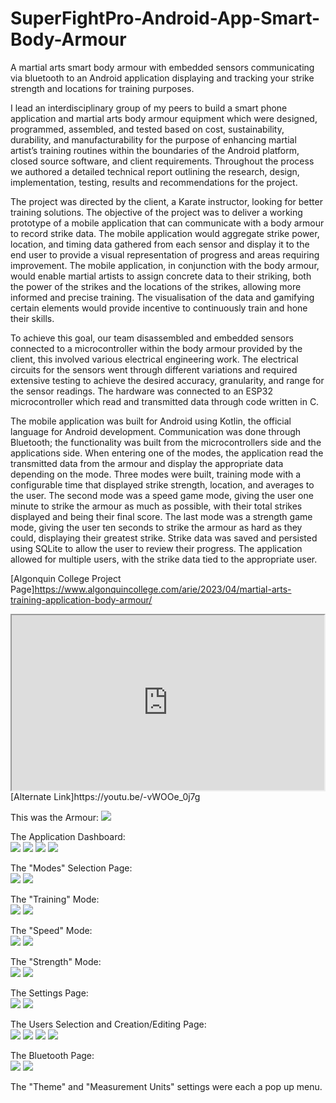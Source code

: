 # SuperFightPro-Android-App-Smart-Body-Armour
A martial arts smart body armour with embedded sensors communicating via bluetooth to an Android application displaying and tracking your strike strength and locations for training purposes.

I lead an interdisciplinary group of my peers to build a smart phone application and martial arts body armour equipment which were designed, programmed, assembled, and tested based on cost, sustainability, durability, and manufacturability for the purpose of enhancing martial artist’s training routines within the boundaries of the Android platform, closed source software, and client requirements. Throughout the process we authored a detailed technical report outlining the research, design, implementation, testing, results and recommendations for the project.  
  
The project was directed by the client, a Karate instructor, looking for better training solutions. The objective of the project was to deliver a working prototype of a mobile application that can communicate with a body armour to record strike data. The mobile application would aggregate strike power, location, and timing data gathered from each sensor and display it to the end user to provide a visual representation of progress and areas requiring improvement. The mobile application, in conjunction with the body armour, would enable martial artists to assign concrete data to their striking, both the power of the strikes and the locations of the strikes, allowing more informed and precise training. The visualisation of the data and gamifying certain elements would provide incentive to continuously train and hone their skills.  
  
To achieve this goal, our team disassembled and embedded sensors connected to a microcontroller within the body armour provided by the client, this involved various electrical engineering work. The electrical circuits for the sensors went through different variations and required extensive testing to achieve the desired accuracy, granularity, and range for the sensor readings. The hardware was connected to an ESP32 microcontroller which read and transmitted data through code written in C.  
  
The mobile application was built for Android using Kotlin, the official language for Android development. Communication was done through Bluetooth; the functionality was built from the microcontrollers side and the applications side. When entering one of the modes, the application read the transmitted data from the armour and display the appropriate data depending on the mode. Three modes were built, training mode with a configurable time that displayed strike strength, location, and averages to the user. The second mode was a speed game mode, giving the user one minute to strike the armour as much as possible, with their total strikes displayed and being their final score. The last mode was a strength game mode, giving the user ten seconds to strike the armour as hard as they could, displaying their greatest strike. Strike data was saved and persisted using SQLite to allow the user to review their progress. The application allowed for multiple users, with the strike data tied to the appropriate user.  
  
[Algonquin College Project Page]https://www.algonquincollege.com/arie/2023/04/martial-arts-training-application-body-armour/  
  
<iframe src="https://drive.google.com/file/d/1cDg_BC6rhrli0leGfBzH4nxN0-B2RqMF/preview" width="500" height="280" allow="fullscreen" style="max-width: 100%;"></iframe>
[Alternate Link]https://youtu.be/-vWOOe_0j7g

This was the Armour:
<img src="https://drive.google.com/thumbnail?id=1O_KtISXboAeJkdwuYsy59707GKtPc6Yi&sz=w1000" style="max-width: 60%;" >

The Application Dashboard:  
<img src="https://drive.google.com/thumbnail?id=1J2Zga4MgXJX1MU8tYxmLdCAvUhVF7uyo&sz=w1000" style="max-width: 24%;" >
<img src="https://drive.google.com/thumbnail?id=1PvbITOjR29HqQkEwTnw-jYL3vbZLyiOK&sz=w1000" style="max-width: 24%;" >
<img src="https://drive.google.com/thumbnail?id=1iZwNqpSiE494-cekTZDwnGN8zMW7AwiK&sz=w1000" style="max-width: 24%;" >
<img src="https://drive.google.com/thumbnail?id=1TA8L18t1ye3jXJbpA__CVcWzg4Eb0xAC&sz=w1000" style="max-width: 24%;" >

  
The "Modes" Selection Page:  
<img src="https://drive.google.com/thumbnail?id=1IXRVxerdwmkXnBCghmXzYtOub10obK8I&sz=w1000" style="max-width: 24%;" >
<img src="https://drive.google.com/thumbnail?id=1X__41KipkKWUsyYHEW9aVtzOhnpRirkO&sz=w1000" style="max-width: 24%;" >

  
The "Training" Mode:  
<img src="https://drive.google.com/thumbnail?id=1-JRnIa6XYIAoRLICUk564oDNfnl20v_F&sz=w1000" style="max-width: 24%;" >
<img src="https://drive.google.com/thumbnail?id=1HF9hP66NPY0GMWCI1-NKmQCKz1gqLCZK&sz=w1000" style="max-width: 24%;" >

  
The "Speed" Mode:  
<img src="https://drive.google.com/thumbnail?id=1fhU1MSBEKAy90f79D7vVsZcHPSx1HacR&sz=w1000" style="max-width: 24%;" >
<img src="https://drive.google.com/thumbnail?id=1WrKG9sJopI4l9yZnPb0KJtvd2FrZn6Dc&sz=w1000" style="max-width: 24%;" >

  
The "Strength" Mode:  
<img src="https://drive.google.com/thumbnail?id=1tyMafwR3wKDha19wQfj-GjIK5m5532-A&sz=w1000" style="max-width: 24%;" >
<img src="https://drive.google.com/thumbnail?id=1OqL-Ge0DzlNA7xEtJUA6CjWJLWWFFvUa&sz=w1000" style="max-width: 24%;" >

  
The Settings Page:  
<img src="https://drive.google.com/thumbnail?id=1vp_7HMYtvsPkBJfz4atVi-Xej_jIFvjY&sz=w1000" style="max-width: 24%;" >
<img src="https://drive.google.com/thumbnail?id=1hJkBnx42q-1M6oovmjY__uqvLaqM0AOI&sz=w1000" style="max-width: 24%;" >

  
The Users Selection and Creation/Editing Page:  
<img src="https://drive.google.com/thumbnail?id=1dAu38pzu2w0_XX63RuVXZ-waIGsK29Aq&sz=w1000" style="max-width: 24%;" >
<img src="https://drive.google.com/thumbnail?id=1OLghVlfCxFykVvOUyYccmOQbW6t7M5pS&sz=w1000" style="max-width: 24%;" >
<img src="https://drive.google.com/thumbnail?id=1xpf60sZv2HMORqYGLr7cfs_0sek-sAHC&sz=w1000" style="max-width: 24%;" >
<img src="https://drive.google.com/thumbnail?id=19py10bDQy4prMTcRlzveSBd1H4Tbdb1B&sz=w1000" style="max-width: 24%;" >

  
The Bluetooth Page:  
<img src="https://drive.google.com/thumbnail?id=1lR0U58UnZGoFBwedkOF0PSLQegFCF5j-&sz=w1000" style="max-width: 24%;" >
<img src="https://drive.google.com/thumbnail?id=190YhsxXO0u86Jo5rIQnZ9nWVzlBnVEOK&sz=w1000" style="max-width: 24%;" >

The "Theme" and "Measurement Units" settings were each a pop up menu.  
  
  